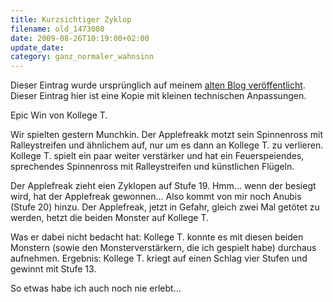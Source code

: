 ```yaml
---
title: Kurzsichtiger Zyklop
filename: old_1473080
date: 2009-08-26T10:19:00+02:00
update_date:
category: ganz_normaler_wahnsinn
---
```

Dieser Eintrag wurde ursprünglich auf meinem [alten Blog veröffentlicht](https://stu.blogger.de/stories/1473080/). Dieser Eintrag hier ist eine Kopie mit kleinen technischen Anpassungen.

Epic Win von Kollege T.

Wir spielten gestern Munchkin. Der Applefreakk motzt sein Spinnenross mit Ralleystreifen und ähnlichem auf, nur um es dann an Kollege T. zu verlieren. Kollege T. spielt ein paar weiter verstärker und hat ein Feuerspeiendes, sprechendes Spinnenross mit Ralleystreifen und künstlichen Flügeln.

Der Applefreak zieht eien Zyklopen auf Stufe 19. Hmm… wenn der besiegt wird, hat der Applefreak gewonnen… Also kommt von mir noch Anubis (Stufe 20) hinzu. Der Applefreak, jetzt in Gefahr, gleich zwei Mal getötet zu werden, hetzt die beiden Monster auf Kollege T.

Was er dabei nicht bedacht hat: Kollege T. konnte es mit diesen beiden Monstern (sowie den Monsterverstärkern, die ich gespielt habe) durchaus aufnehmen. Ergebnis: Kollege T. kriegt auf einen Schlag vier Stufen und gewinnt mit Stufe 13.

So etwas habe ich auch noch nie erlebt…
